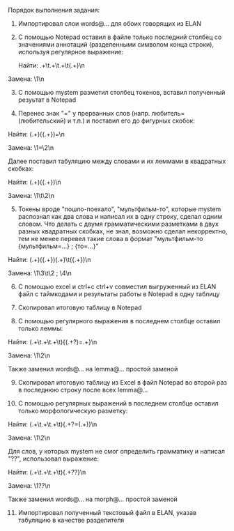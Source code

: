 Порядок выполнения задания:

1) Импортировал слои words@... для обоих говорящих из ELAN

2) С помощью Notepad оставил в файле только последний столбец со значениями аннотаций (разделенными символом конца строки), используя регулярное выражение:

   Найти: .+\t.+\t.+\t(.+)\n

  Замена: \1\n

3) С помощью mystem разметил столбец токенов, вставил полученный резуьтат в Notepad

4) Перенес знак "=" у прерванных слов (напр. любитель= (любительский) и т.п.) и поставил его до фигурных скобок:

Найти: (.+)(\{.+\})=\n

Замена: \1=\2\n

Далее поставил табуляцию между словами и их леммами в квадратных скобках:

Найти: (.+)(\{.+\})\n

Замена: \1\t\2\n

5) Токены вроде "пошло-поехало", "мультфильм-то", которые mystem распознал как два слова и написал их в одну строку, сделал одним словом. Что делать с двумя грамматическими разметками в двух разных квадратных скобках, не знал, возможно сделал некорректно, тем не менее перевел такие слова в формат "мультфильм-то  {мультфильм=...} ; {то=...}"

Найти: (.+)(\{.+\})(.+)\t(\{.+\})\n

Замена: \1\3\t\2 ; \4\n

6) С помощью excel и ctrl+c ctrl+v совместил выгруженный из ELAN файл с таймкодами и результаты работы в Notepad в одну таблицу

7) Скопировал итоговую таблицу в Notepad

8) С помощью регулярного выражения в последнем столбце оставил только леммы:

Найти: (.+\t.+\t.+\t)\{(.+?)=.+\}\n

Замена: \1\2\n

Также заменил words@... на lemma@... простой заменой

9) Скопировал итоговую таблицу из Excel в файл Notepad во второй раз в последнюю строку после всех lemma@...

10) С помощью регулярных выражений в последнем столбце оставил только морфологическую разметку:

Найти: (.+\t.+\t.+\t)\{.+?=(.+)\}\n

Замена: \1\2\n

Для слов, у которых mystem не смог определить грамматику и написал "??", использовал выражение:

Найти: (.+\t.+\t.+\t)\{.+\?\?\}\n

Замена: \1\?\?\n

Также заменил words@... на morph@... простой заменой

11) Импортировал полученный текстовый файл в ELAN, указав табуляцию в качестве разделителя
